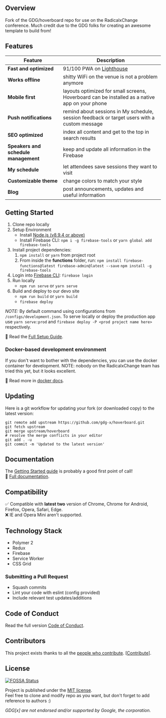 ## Overview
Fork of the GDG/hoverboard repo for use on the RadicalxChange conference. Much credit due to the GDG folks for creating an awesome template to build from! 

## Features
| Feature | Description |
|---|---|
| **Fast and optimized** | 91/100 PWA on [Lighthouse](https://www.webpagetest.org/lighthouse.php?test=180111_1P_027a041bc5102982f074014807320a86&run=3) |
| **Works offline** | shitty WiFi on the venue is not a problem anymore |
| **Mobile first** | layouts optimized for small screens, Hoverboard can be installed as a native app on your phone |
| **Push notifications** | remind about sessions in My schedule, session feedback or target users with a custom message |
| **SEO optimized** | index all content and get to the top in search results |
| **Speakers and schedule management** | keep and update all information in the  Firebase |
| **My schedule** | let attendees save sessions they want to visit |
| **Customizable theme** | change colors to match your style |
| **Blog** | post announcements, updates and useful information |

## Getting Started
1. Clone repo locally
1. Setup Environment
   * Install [Node.js (v8.9.4 or above)](https://nodejs.org/en/download/)
   * Install Firebase CLI: `npm i -g firebase-tools` or `yarn global add firebase-tools`
1. Install project dependencies: 
    1. `npm install` or `yarn` from project root
    1. From inside the **functions** folder, run: 
	    `npm install firebase-functions@latest firebase-admin@latest --save`
	    `npm install -g firebase-tools`
1. Login into [Firebase CLI](https://firebase.google.com/docs/cli/): `firebase login`
1. Run locally
   * `npm run serve` or `yarn serve`
1. Build and deploy to our devo site
   * `npm run build` or `yarn build`
   * `firebase deploy`
   
*NOTE:* By default command using configurations from `/configs/development.json`.
To serve locally or deploy the production app use `yarn serve:prod` and `firebase deploy -P <prod project name here>` respectively.

:book: Read the [Full Setup Guide](/docs/).

### Docker-based development environment

If you don't want to bother with the dependencies, you can use the docker container for development. NOTE: nobody on the RadicalxChange team has tried this yet, but it looks excellent. 

:book: Read more in [docker docs](/docs/tutorials/docker.md).

## Updating
Here is a git workflow for updating your fork (or downloaded copy) to the latest version:
```console
git remote add upstream https://github.com/gdg-x/hoverboard.git
git fetch upstream
git merge upstream/hoverboard
# resolve the merge conflicts in your editor
git add . -u
git commit -m 'Updated to the latest version'
```

## Documentation

The [Getting Started guide](#getting-started) is probably a good first point of call! <br>
:book: [Full documentation](/docs/).

## Compatibility

:white_check_mark: Compatible with **latest two** version of Chrome, Chrome for Android, Firefox, Opera, Safari, Edge.<br>
:x: IE and Opera Mini aren't supported.

## Technology Stack

* Polymer 2
* Redux
* Firebase
* Service Worker
* CSS Grid

### Submitting a Pull Request

* Squash commits
* Lint your code with eslint (config provided)
* Include relevant test updates/additions

## Code of Conduct

Read the full version [Code of Conduct](/CODE_OF_CONDUCT.md).

## Contributors

This project exists thanks to all the [people who contribute](https://github.com/RadicalxChange/hoverboard/graphs/contributors). [[Contribute](CONTRIBUTING.md)].

## License
[![FOSSA Status](https://app.fossa.io/api/projects/git%2Bgithub.com%2Fgdg-x%2Fhoverboard.svg?type=large)](https://app.fossa.io/projects/git%2Bgithub.com%2Fgdg-x%2Fhoverboard?ref=badge_large)

Project is published under the [MIT license](/LICENSE.md).  
Feel free to clone and modify repo as you want, but don't forget to add reference to authors :)

_GDG[x] are not endorsed and/or supported by Google, the corporation._

